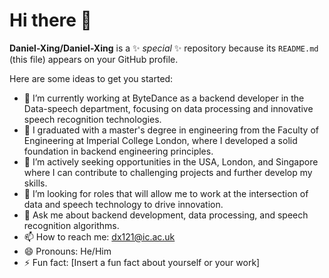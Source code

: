 # Hi there 👋


**Daniel-Xing/Daniel-Xing** is a ✨ _special_ ✨ repository because its `README.md` (this file) appears on your GitHub profile.

Here are some ideas to get you started:

- 🔭 I’m currently working at ByteDance as a backend developer in the Data-speech department, focusing on data processing and innovative speech recognition technologies.
- 🌱 I graduated with a master's degree in engineering from the Faculty of Engineering at Imperial College London, where I developed a solid foundation in backend engineering principles.
- 👯 I’m actively seeking opportunities in the USA, London, and Singapore where I can contribute to challenging projects and further develop my skills.
- 🤔 I’m looking for roles that will allow me to work at the intersection of data and speech technology to drive innovation.
- 💬 Ask me about backend development, data processing, and speech recognition algorithms.
- 📫 How to reach me: dx121@ic.ac.uk
- 😄 Pronouns: He/Him
- ⚡ Fun fact: [Insert a fun fact about yourself or your work]
